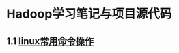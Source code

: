 # Hadoop学习笔记与项目源代码

## 1.1 [linux常用命令操作](https://github.com/CaiMaochang/hadoop_studyNotes/blob/master/hadoop_note_1/hadoop%E5%AD%A6%E4%B9%A0%E7%AC%94%E8%AE%B0%E2%80%94%E2%80%94NO.1.1.md)

